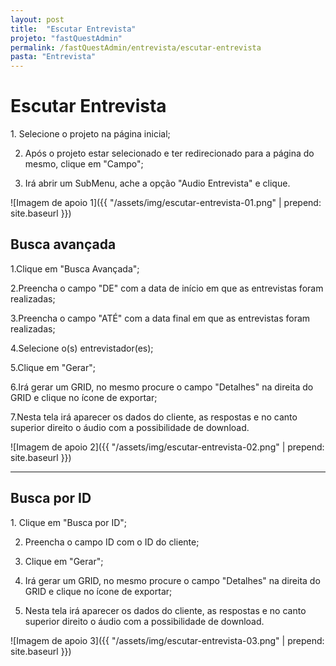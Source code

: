 ```yaml
---
layout: post
title:  "Escutar Entrevista"
projeto: "fastQuestAdmin"
permalink: /fastQuestAdmin/entrevista/escutar-entrevista
pasta: "Entrevista"
---
```

# Escutar Entrevista

<div class="row" markdown="1">
<div class="6u 12u$(small)" markdown="1">
1. Selecione o projeto na página inicial;

2. Após o projeto estar selecionado e ter redirecionado para a página do mesmo, clique em "Campo";

3. Irá abrir um SubMenu, ache a opção "Audio Entrevista" e clique.
</div>
<div class="6u 12u$(small)" markdown="1">
![Imagem de apoio 1]({{ "/assets/img/escutar-entrevista-01.png" | prepend: site.baseurl }})
</div>                               
</div>

## Busca avançada
1.Clique em "Busca Avançada";

2.Preencha o campo "DE" com a data de início em que as entrevistas foram realizadas;

3.Preencha o campo "ATÉ" com a data final em que as entrevistas foram realizadas;

4.Selecione o(s) entrevistador(es);

5.Clique em "Gerar";

6.Irá gerar um GRID, no mesmo procure o campo "Detalhes" na direita do GRID e clique no ícone de exportar;

7.Nesta tela irá aparecer os dados do cliente, as respostas e no canto superior direito o áudio com a possibilidade de download.

![Imagem de apoio 2]({{ "/assets/img/escutar-entrevista-02.png" | prepend: site.baseurl }})


----

## Busca por ID

<div class="row" markdown="1">
<div class="6u 12u$(small)" markdown="1">
1. Clique em "Busca por ID";

2. Preencha o campo ID com o ID do cliente;

3. Clique em "Gerar";

4. Irá gerar um GRID, no mesmo procure o campo "Detalhes" na direita do GRID e clique no ícone de exportar;

5. Nesta tela irá aparecer os dados do cliente, as respostas e no canto superior direito o áudio com a possibilidade de download.
</div>
<div class="6u 12u$(small)" markdown="1">
![Imagem de apoio 3]({{ "/assets/img/escutar-entrevista-03.png" | prepend: site.baseurl }})
</div>                               
</div>
